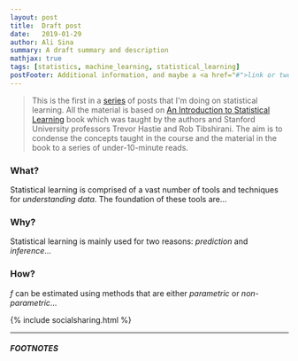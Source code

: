 ```yaml
---
layout: post
title:  Draft post
date:   2019-01-29
author: Ali Sina
summary: A draft summary and description
mathjax: true
tags: [statistics, machine_learning, statistical_learning]
postFooter: Additional information, and maybe a <a href="#">link or two</a>.
---
```


> This is the first in a [series](https://alisiina.github.io/2019/01/28/statistical-learning-series.html) of posts that I'm doing on statistical learning. All the material is based on [An Introduction to Statistical Learning](http://www-bcf.usc.edu/~gareth/ISL/) book which was taught by the authors and Stanford University professors Trevor Hastie and Rob Tibshirani. The aim is to condense the concepts taught in the course and the material in the book to a series of under-10-minute reads.


### What?

Statistical learning is comprised of a vast number of tools and techniques for *understanding data*. The foundation of these tools are...


### Why?

Statistical learning is mainly used for two reasons: *prediction* and *inference*...


### How?

$f$ can be estimated using methods that are either *parametric* or *non-parametric*...


{% include socialsharing.html %}


* * *
##### FOOTNOTES

[^1]: I use the terms "machine learning" and "statistical learning" interchangebly.
[^2]: Another important "tradeoff" is called the Bias-Variance tradeoff. Read [this article](https://scott.fortmann-roe.com/docs/BiasVariance.html) for a comprehensive explanation.
[^3]: The "hat" on top of $\hat{f}$ means that it is an estimated value as opposed to the real value of $f$. This is standard math syntax.
